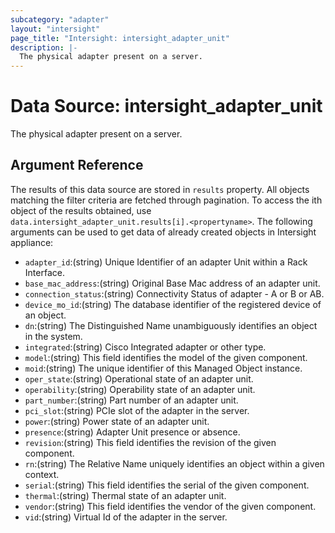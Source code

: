 ```yaml
---
subcategory: "adapter"
layout: "intersight"
page_title: "Intersight: intersight_adapter_unit"
description: |-
  The physical adapter present on a server.
---
```


# Data Source: intersight_adapter_unit
The physical adapter present on a server.
## Argument Reference
The results of this data source are stored in `results` property.
All objects matching the filter criteria are fetched through pagination.
To access the ith object of the results obtained, use `data.intersight_adapter_unit.results[i].<propertyname>`.
The following arguments can be used to get data of already created objects in Intersight appliance:
* `adapter_id`:(string) Unique Identifier of an adapter Unit within a Rack Interface. 
* `base_mac_address`:(string) Original Base Mac address of an adapter unit. 
* `connection_status`:(string) Connectivity Status of adapter - A or B or AB. 
* `device_mo_id`:(string) The database identifier of the registered device of an object. 
* `dn`:(string) The Distinguished Name unambiguously identifies an object in the system. 
* `integrated`:(string) Cisco Integrated adapter or other type. 
* `model`:(string) This field identifies the model of the given component. 
* `moid`:(string) The unique identifier of this Managed Object instance. 
* `oper_state`:(string) Operational state of an adapter unit. 
* `operability`:(string) Operability state of an adapter unit. 
* `part_number`:(string) Part number of an adapter unit. 
* `pci_slot`:(string) PCIe slot of the adapter in the server. 
* `power`:(string) Power state of an adapter unit. 
* `presence`:(string) Adapter Unit presence or absence. 
* `revision`:(string) This field identifies the revision of the given component. 
* `rn`:(string) The Relative Name uniquely identifies an object within a given context. 
* `serial`:(string) This field identifies the serial of the given component. 
* `thermal`:(string) Thermal state of an adapter unit. 
* `vendor`:(string) This field identifies the vendor of the given component. 
* `vid`:(string) Virtual Id of the adapter in the server. 
 